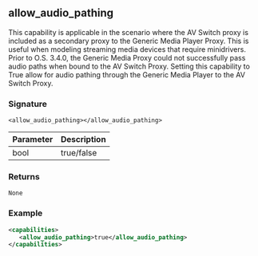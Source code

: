 ## allow\_audio\_pathing
This capability is applicable in the scenario where the AV Switch proxy is included as a secondary proxy to the Generic Media Player Proxy. This is useful  when modeling streaming media devices that require minidrivers. Prior to O.S. 3.4.0, the Generic Media Proxy could not successfully pass audio paths when bound to the AV Switch Proxy. Setting this capability to True allow for audio pathing through the Generic Media Player to the AV Switch Proxy.

### Signature

`<allow_audio_pathing></allow_audio_pathing>`


| Parameter | Description |
| --------- | ----------- |
| bool      | true/false  |


### Returns

`None`


### Example

```xml
<capabilities>
   <allow_audio_pathing>true</allow_audio_pathing>
</capabilities>
```
